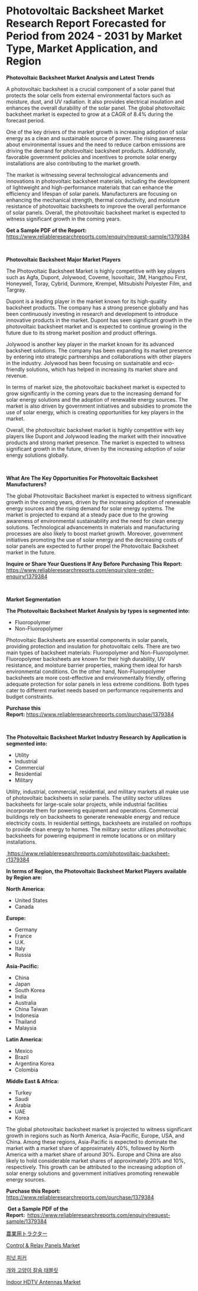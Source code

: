 <p><h1>Photovoltaic Backsheet Market Research Report Forecasted for Period from 2024 -  2031 by Market Type, Market Application, and Region</h1></p><p><strong>Photovoltaic Backsheet Market Analysis and Latest Trends</strong></p>
<p><p>A photovoltaic backsheet is a crucial component of a solar panel that protects the solar cells from external environmental factors such as moisture, dust, and UV radiation. It also provides electrical insulation and enhances the overall durability of the solar panel. The global photovoltaic backsheet market is expected to grow at a CAGR of 8.4% during the forecast period.</p><p>One of the key drivers of the market growth is increasing adoption of solar energy as a clean and sustainable source of power. The rising awareness about environmental issues and the need to reduce carbon emissions are driving the demand for photovoltaic backsheet products. Additionally, favorable government policies and incentives to promote solar energy installations are also contributing to the market growth.</p><p>The market is witnessing several technological advancements and innovations in photovoltaic backsheet materials, including the development of lightweight and high-performance materials that can enhance the efficiency and lifespan of solar panels. Manufacturers are focusing on enhancing the mechanical strength, thermal conductivity, and moisture resistance of photovoltaic backsheets to improve the overall performance of solar panels. Overall, the photovoltaic backsheet market is expected to witness significant growth in the coming years.</p></p>
<p><strong>Get a Sample PDF of the Report:&nbsp;</strong> <a href="https://www.reliableresearchreports.com/enquiry/request-sample/1379384">https://www.reliableresearchreports.com/enquiry/request-sample/1379384</a></p>
<p>&nbsp;</p>
<p><strong>Photovoltaic Backsheet Major Market Players</strong></p>
<p><p>The Photovoltaic Backsheet Market is highly competitive with key players such as Agfa, Dupont, Jolywood, Coveme, Isovoltaic, 3M, Hangzhou First, Honeywell, Toray, Cybrid, Dunmore, Krempel, Mitsubishi Polyester Film, and Targray. </p><p>Dupont is a leading player in the market known for its high-quality backsheet products. The company has a strong presence globally and has been continuously investing in research and development to introduce innovative products in the market. Dupont has seen significant growth in the photovoltaic backsheet market and is expected to continue growing in the future due to its strong market position and product offerings.</p><p>Jolywood is another key player in the market known for its advanced backsheet solutions. The company has been expanding its market presence by entering into strategic partnerships and collaborations with other players in the industry. Jolywood has been focusing on sustainable and eco-friendly solutions, which has helped in increasing its market share and revenue.</p><p>In terms of market size, the photovoltaic backsheet market is expected to grow significantly in the coming years due to the increasing demand for solar energy solutions and the adoption of renewable energy sources. The market is also driven by government initiatives and subsidies to promote the use of solar energy, which is creating opportunities for key players in the market.</p><p>Overall, the photovoltaic backsheet market is highly competitive with key players like Dupont and Jolywood leading the market with their innovative products and strong market presence. The market is expected to witness significant growth in the future, driven by the increasing adoption of solar energy solutions globally.</p></p>
<p>&nbsp;</p>
<p><strong>What Are The Key Opportunities For Photovoltaic Backsheet Manufacturers?</strong></p>
<p><p>The global Photovoltaic Backsheet market is expected to witness significant growth in the coming years, driven by the increasing adoption of renewable energy sources and the rising demand for solar energy systems. The market is projected to expand at a steady pace due to the growing awareness of environmental sustainability and the need for clean energy solutions. Technological advancements in materials and manufacturing processes are also likely to boost market growth. Moreover, government initiatives promoting the use of solar energy and the decreasing costs of solar panels are expected to further propel the Photovoltaic Backsheet market in the future.</p></p>
<p><strong>Inquire or Share Your Questions If Any Before Purchasing This Report:</strong> <a href="https://www.reliableresearchreports.com/enquiry/pre-order-enquiry/1379384">https://www.reliableresearchreports.com/enquiry/pre-order-enquiry/1379384</a></p>
<p>&nbsp;</p>
<p><strong>Market Segmentation</strong></p>
<p><strong>The Photovoltaic Backsheet Market Analysis by types is segmented into:</strong></p>
<p><ul><li>Fluoropolymer</li><li>Non-Fluoropolymer</li></ul></p>
<p><p>Photovoltaic Backsheets are essential components in solar panels, providing protection and insulation for photovoltaic cells. There are two main types of backsheet materials: Fluoropolymer and Non-Fluoropolymer. Fluoropolymer backsheets are known for their high durability, UV resistance, and moisture barrier properties, making them ideal for harsh environmental conditions. On the other hand, Non-Fluoropolymer backsheets are more cost-effective and environmentally friendly, offering adequate protection for solar panels in less extreme conditions. Both types cater to different market needs based on performance requirements and budget constraints.</p></p>
<p><strong>Purchase this Report:&nbsp;</strong><a href="https://www.reliableresearchreports.com/purchase/1379384">https://www.reliableresearchreports.com/purchase/1379384</a></p>
<p>&nbsp;</p>
<p><strong>The Photovoltaic Backsheet Market Industry Research by Application is segmented into:</strong></p>
<p><ul><li>Utility</li><li>Industrial</li><li>Commercial</li><li>Residential</li><li>Military</li></ul></p>
<p><p>Utility, industrial, commercial, residential, and military markets all make use of photovoltaic backsheets in solar panels. The utility sector utilizes backsheets for large-scale solar projects, while industrial facilities incorporate them for powering equipment and operations. Commercial buildings rely on backsheets to generate renewable energy and reduce electricity costs. In residential settings, backsheets are installed on rooftops to provide clean energy to homes. The military sector utilizes photovoltaic backsheets for powering equipment in remote locations or on military installations.</p></p>
<p><a href="https://www.reliableresearchreports.com/photovoltaic-backsheet-r1379384">&nbsp;https://www.reliableresearchreports.com/photovoltaic-backsheet-r1379384</a></p>
<p><strong>In terms of Region, the Photovoltaic Backsheet Market Players available by Region are:</strong></p>
<p>
    <p> <strong> North America: </strong>
        <ul>
            <li>United States</li>
            <li>Canada</li>
        </ul>
        </p> 
    <p> <strong> Europe: </strong>
        <ul>
            <li>Germany</li>
            <li>France</li>
            <li>U.K.</li>
            <li>Italy</li>
            <li>Russia</li>
        </ul>
        </p> 
    <p> <strong> Asia-Pacific: </strong>
        <ul>
            <li>China</li>
            <li>Japan</li>
            <li>South Korea</li>
            <li>India</li>
            <li>Australia</li>
            <li>China Taiwan</li>
            <li>Indonesia</li>
            <li>Thailand</li>
            <li>Malaysia</li>
        </ul>
        </p> 
    <p> <strong> Latin America: </strong>
        <ul>
            <li>Mexico</li>
            <li>Brazil</li>
            <li>Argentina Korea</li>
            <li>Colombia</li>
        </ul>
        </p> 
    <p> <strong> Middle East & Africa: </strong>
        <ul>
            <li>Turkey</li>
            <li>Saudi</li>
            <li>Arabia</li>
            <li>UAE</li>
            <li>Korea</li>
        </ul>
    </p>
    </p>
<p><p>The global photovoltaic backsheet market is projected to witness significant growth in regions such as North America, Asia-Pacific, Europe, USA, and China. Among these regions, Asia-Pacific is expected to dominate the market with a market share of approximately 40%, followed by North America with a market share of around 30%. Europe and China are also likely to hold considerable market shares of approximately 20% and 10%, respectively. This growth can be attributed to the increasing adoption of solar energy solutions and government initiatives promoting renewable energy sources.</p></p>
<p><strong>Purchase this Report: </strong><a href="https://www.reliableresearchreports.com/purchase/1379384">https://www.reliableresearchreports.com/purchase/1379384</a></p>
<p>&nbsp;<strong>Get a Sample PDF of the Report:&nbsp;&nbsp;</strong><a href="https://www.reliableresearchreports.com/enquiry/request-sample/1379384">https://www.reliableresearchreports.com/enquiry/request-sample/1379384</a></p>
<p><strong></strong></p>
<p><p><a href="https://github.com/oqoeusbvpadwjs08/Market-Research-Report-List-2/blob/main/8248535149635.md">農業用トラクター</a></p><p><a href="https://github.com/liliskanaya73/Market-Research-Report-List-1/blob/main/control-relay-panels-market.md">Control & Relay Panels Market</a></p><p><a href="https://github.com/sougarounis/Market-Research-Report-List-4/blob/main/3902382159346.md">피넛 피커</a></p><p><a href="https://github.com/johneahan44556754/Market-Research-Report-List-1/blob/main/2402771159345.md">개와 고양이 칼슘 태블릿</a></p><p><a href="https://github.com/eeenafisainka/Market-Research-Report-List-1/blob/main/indoor-hdtv-antennas-market.md">Indoor HDTV Antennas Market</a></p></p>